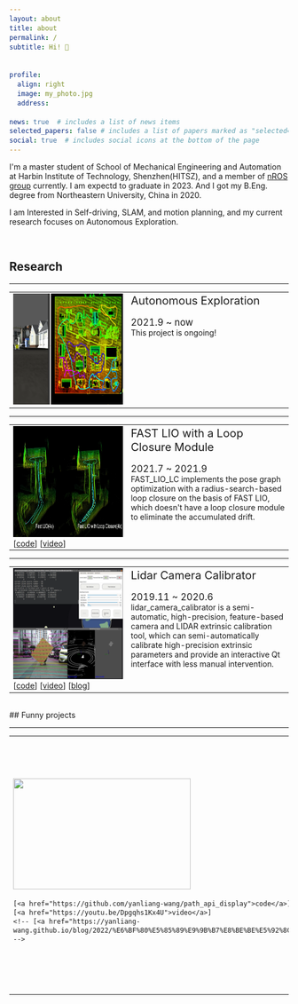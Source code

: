 ```yaml
---
layout: about
title: about
permalink: /
subtitle: Hi! 👏


profile:
  align: right
  image: my_photo.jpg
  address: 

news: true  # includes a list of news items
selected_papers: false # includes a list of papers marked as "selected={true}"
social: true  # includes social icons at the bottom of the page
---
```


I'm a master student of School of Mechanical Engineering and Automation at Harbin Institute of Technology, Shenzhen(HITSZ), and a member of [nROS group](http://nrs-lab.com/) currently. I am expectd to graduate in 2023. And I got my B.Eng. degree from Northeastern University, China in 2020.

I am Interested in Self-driving, SLAM, and motion planning, and my current research focuses on <span class="font-weight-bold">Autonomous Exploration</span>.

<br/>

## Research

---
<table>
  <td  width="40%" style="vertical-align:middle;">
    <!-- <a title="Click for details" href="https://yanliang-wang.github.io/projects/reasearch_fast_lio_lc/"> -->
      <img height=200 width=320 src="assets/img/project/autonomous_exploration/ae_demo.png">
    <!-- </a> -->
    <br/>
    <!-- [<a href="https://github.com/yanliang-wang/FAST_LIO_LC">code</a>]
    [<a href="https://youtu.be/W5HYYPYBrn8">video</a>] -->
  </td>
  <td width="55%" style="vertical-align:top;">
      <span class="font-weight-bold"><big><big>Autonomous Exploration</big></big><br/><br/></span>
      <!-- <span class="font-weight-bold"> -->
        <big>2021.9 ~ now</big><br/>
      <!-- </span> -->
      This project is ongoing!
  </td>
</table> 

---
<table>
  <td  width="40%" style="vertical-align:middle;">
    <a title="Click for details" href="https://yanliang-wang.github.io/projects/reasearch_fast_lio_lc/">
      <img height=200 width=320 src="assets/img/project/fast_lio_lc/image-20220311154036391.png">
    </a>
    <br/>
    [<a href="https://github.com/yanliang-wang/FAST_LIO_LC">code</a>]
    [<a href="https://youtu.be/W5HYYPYBrn8">video</a>]
  </td>
  <td width="55%" style="vertical-align:top;">
      <span class="font-weight-bold"><big><big>FAST LIO with a Loop Closure Module</big></big><br/><br/></span>
      <!-- <span class="font-weight-bold"> -->
        <big>2021.7 ~ 2021.9</big><br/>
      <!-- </span> -->
      FAST_LIO_LC implements the pose graph optimization with a radius-search-based loop closure on the basis of FAST LIO, which doesn't have a loop closure module to eliminate the accumulated drift.
  </td>
</table> 

---
<table>
  <td  width="40%" style="vertical-align:middle;">
    <a title="Click for details" href="https://yanliang-wang.github.io/blog/2022/%E6%BF%80%E5%85%89%E9%9B%B7%E8%BE%BE%E5%92%8C%E7%9B%B8%E6%9C%BA%E7%9A%84%E5%A4%96%E5%8F%82%E6%A0%87%E5%AE%9A/">
      <img height=200 width=320 src="assets/img/project/reasearch_calibration.assets/image-20220211130712041.png">
    </a>
    <br/>
    [<a href="https://github.com/HITSZ-NRSL/lidar_camera_calibrator">code</a>]
    [<a href="https://youtu.be/uew143NcVQw">video</a>]
    [<a href="https://yanliang-wang.github.io/blog/2022/%E6%BF%80%E5%85%89%E9%9B%B7%E8%BE%BE%E5%92%8C%E7%9B%B8%E6%9C%BA%E7%9A%84%E5%A4%96%E5%8F%82%E6%A0%87%E5%AE%9A/">blog</a>]
  </td>
  <td width="55%" style="vertical-align:top;">
      <span class="font-weight-bold"><big><big>Lidar Camera Calibrator</big></big><br/><br/></span>
      <!-- <span class="font-weight-bold"> -->
      <big>2019.11 ~ 2020.6</big><br/>
      <!-- </span> -->
      lidar_camera_calibrator is a semi-automatic, high-precision, feature-based camera and LIDAR extrinsic calibration tool, which can semi-automatically calibrate high-precision extrinsic parameters and provide an interactive Qt interface with less manual intervention.
  </td>
</table> 

<br/>
## Funny projects

---

<table>
  <td  width="40%" style="vertical-align:middle;">
    <a title="Click for details" href="https://yanliang-wang.github.io/projects/path_planning_api/">
    <img height=200 width=320 src="assets/img/project/path_planning_api/path_planning_api.png">
    </a>
    <br/>
    
    [<a href="https://github.com/yanliang-wang/path_api_display">code</a>]
    [<a href="https://youtu.be/Dpgqhs1Kx4U">video</a>]
    <!-- [<a href="https://yanliang-wang.github.io/blog/2022/%E6%BF%80%E5%85%89%E9%9B%B7%E8%BE%BE%E5%92%8C%E7%9B%B8%E6%9C%BA%E7%9A%84%E5%A4%96%E5%8F%82%E6%A0%87%E5%AE%9A/">blog</a>] -->
  </td>
  <td width="55%" style="vertical-align:top;">
      <span class="font-weight-bold"><big><big>Path Planning API of Amap</big></big><br/><br/></span>
      <!-- <span class="font-weight-bold"> -->
        <big>2018</big><br/>
      <!-- </span> -->
      Call the urban road path planning provided by AutoNavi Map API, and display it through RVIZ. The obtained path may be used as a coarsely global path when navigating urban roads.
  </td>
</table> 

<br/>